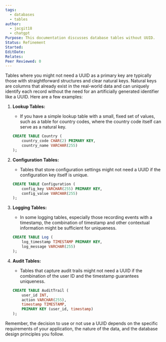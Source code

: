 ```yaml
---
tags:
  - databases
  - tables
author:
  - jacgit18
  - chatgpt
Purpose: This documentation discusses database tables without UUID.
Status: Refinement
Started: 
EditDate: 
Relates: 
Peer Reviewed: 0
---
```

Tables where you might not need a UUID as a primary key are typically those with straightforward structures and clear natural keys. Natural keys are columns that already exist in the real-world data and can uniquely identify each record without the need for an artificially generated identifier like a UUID. Here are a few examples:

1. **Lookup Tables:**
   - If you have a simple lookup table with a small, fixed set of values, such as a table for country codes, where the country code itself can serve as a natural key.

   ```sql
   CREATE TABLE Country (
       country_code CHAR(2) PRIMARY KEY,
       country_name VARCHAR(255)
   );
   ```

2. **Configuration Tables:**
   - Tables that store configuration settings might not need a UUID if the configuration key itself is unique.

   ```sql
   CREATE TABLE Configuration (
       config_key VARCHAR(255) PRIMARY KEY,
       config_value VARCHAR(255)
   );
   ```

3. **Logging Tables:**
   - In some logging tables, especially those recording events with a timestamp, the combination of timestamp and other contextual information might be sufficient for uniqueness.

   ```sql
   CREATE TABLE Log (
       log_timestamp TIMESTAMP PRIMARY KEY,
       log_message VARCHAR(255)
   );
   ```

4. **Audit Tables:**
   - Tables that capture audit trails might not need a UUID if the combination of the user ID and the timestamp guarantees uniqueness.

   ```sql
   CREATE TABLE AuditTrail (
       user_id INT,
       action VARCHAR(255),
       timestamp TIMESTAMP,
       PRIMARY KEY (user_id, timestamp)
   );
   ```

Remember, the decision to use or not use a UUID depends on the specific requirements of your application, the nature of the data, and the database design principles you follow.